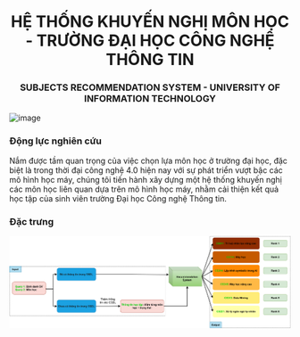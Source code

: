 <div align="center">

  # HỆ THỐNG KHUYẾN NGHỊ MÔN HỌC - TRƯỜNG ĐẠI HỌC CÔNG NGHỆ THÔNG TIN
  ### SUBJECTS RECOMMENDATION SYSTEM - UNIVERSITY OF INFORMATION TECHNOLOGY
</div>

![image](https://github.com/HiImKing1509/uit_subjects_recommendation_system/assets/84212036/8f6a314a-c8eb-4d73-8d94-90803a005665)

### Động lực nghiên cứu
Nắm được tầm quan trọng của việc chọn lựa môn học ở trường đại học, đặc biệt là trong thời đại công nghệ 4.0 hiện nay với sự phát triển vượt bậc các mô hình học máy, chúng tôi tiến hành xây dựng một hệ thống khuyến nghị các môn học liên quan dựa trên mô hình học máy, nhằm cải thiện kết quả học tập của sinh viên trường Đại học Công nghệ Thông tin.

### Đặc trưng
![Alt Text](images/input_output.png)